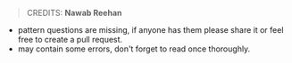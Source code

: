 > CREDITS: **Nawab Reehan**

- pattern questions are missing, if anyone has them please share it or feel free to create a pull request.
- may contain some errors, don't forget to read once thoroughly.
